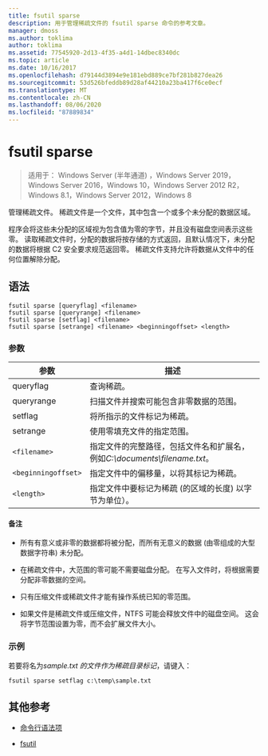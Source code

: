 ```yaml
---
title: fsutil sparse
description: 用于管理稀疏文件的 fsutil sparse 命令的参考文章。
manager: dmoss
ms.author: toklima
author: toklima
ms.assetid: 77545920-2d13-4f35-a4d1-14dbec8340dc
ms.topic: article
ms.date: 10/16/2017
ms.openlocfilehash: d79144d3894e9e181ebd889ce7bf281b827dea26
ms.sourcegitcommit: 53d526bfeddb89d28af44210a23ba417f6ce0ecf
ms.translationtype: MT
ms.contentlocale: zh-CN
ms.lasthandoff: 08/06/2020
ms.locfileid: "87889834"
---
```

# <a name="fsutil-sparse"></a>fsutil sparse

> 适用于： Windows Server (半年通道) ，Windows Server 2019，Windows Server 2016，Windows 10，Windows Server 2012 R2，Windows 8.1，Windows Server 2012，Windows 8

管理稀疏文件。 稀疏文件是一个文件，其中包含一个或多个未分配的数据区域。

程序会将这些未分配的区域视为包含值为零的字节，并且没有磁盘空间表示这些零。 读取稀疏文件时，分配的数据将按存储的方式返回，且默认情况下，未分配的数据将根据 C2 安全要求规范返回零。 稀疏文件支持允许将数据从文件中的任何位置解除分配。

## <a name="syntax"></a>语法

```
fsutil sparse [queryflag] <filename>
fsutil sparse [queryrange] <filename>
fsutil sparse [setflag] <filename>
fsutil sparse [setrange] <filename> <beginningoffset> <length>
```

### <a name="parameters"></a>参数

| 参数 | 描述 |
| --------- | ----------- |
| queryflag | 查询稀疏。 |
| queryrange | 扫描文件并搜索可能包含非零数据的范围。 |
| setflag | 将所指示的文件标记为稀疏。 |
| setrange | 使用零填充文件的指定范围。 |
| `<filename>` | 指定文件的完整路径，包括文件名和扩展名，例如*C:\documents\filename.txt*。 |
| `<beginningoffset>` | 指定文件中的偏移量，以将其标记为稀疏。 |
| `<length>` | 指定文件中要标记为稀疏 (的区域的长度) 以字节为单位）。 |

#### <a name="remarks"></a>备注

- 所有有意义或非零的数据都将被分配，而所有无意义的数据 (由零组成的大型数据字符串) 未分配。

- 在稀疏文件中，大范围的零可能不需要磁盘分配。 在写入文件时，将根据需要分配非零数据的空间。

- 只有压缩文件或稀疏文件才能有操作系统已知的零范围。

- 如果文件是稀疏文件或压缩文件，NTFS 可能会释放文件中的磁盘空间。 这会将字节范围设置为零，而不会扩展文件大小。

### <a name="examples"></a>示例

若要将名为*sample.txt* *的文件作为稀疏目录标记*，请键入：

```
fsutil sparse setflag c:\temp\sample.txt
```

## <a name="additional-references"></a>其他参考

- [命令行语法项](command-line-syntax-key.md)

- [fsutil](fsutil.md)
